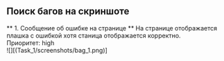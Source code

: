 ## Поиск багов на скриншоте

** 1. Сообщение об ошибке на странице ** На странице отображается плашка с ошибкой хотя станица отображается корректно.   
Приоритет: high   
![][(Task_1/screenshots/bag_1.png)]
